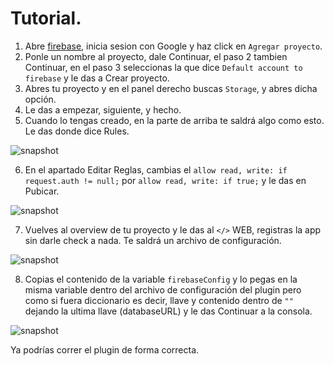 # Tutorial.

1. Abre [firebase](https://console.firebase.google.com/u/0/), inicia sesion con Google y haz click en `Agregar proyecto`.
2. Ponle un nombre al proyecto, dale Continuar, el paso 2 tambien Continuar, en el paso 3 seleccionas la que dice `Default account to firebase` y le das a Crear proyecto.
3. Abres tu proyecto y en el panel derecho buscas `Storage`, y abres dicha opción.
4. Le das a empezar, siguiente, y hecho. 
5. Cuando lo tengas creado, en la parte de arriba te saldrá algo como esto. Le das donde dice Rules.

![snapshot](https://raw.githubusercontent.com/judamar/QBTF/blob/main/ss/st_rules.png)

6. En el apartado Editar Reglas, cambias el `allow read, write: if request.auth != null;` por `allow read, write: if true;` y le das en Pubicar.

![snapshot](https://raw.githubusercontent.com/judamar/QBTF/blob/main/ss/allow_true.png)

7. Vuelves al overview de tu proyecto y le das al `</>` WEB, registras la app sin darle check a nada. Te saldrá un archivo de configuración.

![snapshot](https://raw.githubusercontent.com/judamar/QBTF/blob/main/ss/overview.png)

8. Copias el contenido de la variable `firebaseConfig` y lo pegas en la misma variable dentro del archivo de configuración del plugin pero como si fuera diccionario es decir, llave y contenido dentro de `""` dejando la ultima llave (databaseURL) y le das Continuar a la consola.

![snapshot](https://raw.githubusercontent.com/judamar/QBTF/blob/main/ss/key.png)

Ya podrías correr el plugin de forma correcta.
